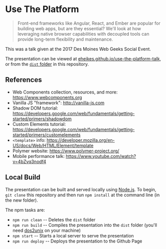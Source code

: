# Use The Platform

> Front-end frameworks like Angular, React, and Ember are popular for building web apps, but are they essential? We'll look at how leveraging native browser capabilities with decoupled tools can provide long-term flexibility and maintenance.

This was a talk given at the 2017 Des Moines Web Geeks Social Event.

The presentation can be viewed at [eheikes.github.io/use-the-platform-talk](http://eheikes.github.io/use-the-platform-talk/), or from the [`dist` folder](dist/) in this repository.

## References

* Web Components collection, resources, and more: https://www.webcomponents.org
* Vanilla JS "framework": http://vanilla-js.com
* Shadow DOM tutorial: https://developers.google.com/web/fundamentals/getting-started/primers/shadowdom
* Custom Elements tutorial: https://developers.google.com/web/fundamentals/getting-started/primers/customelements
* `<template>` info: https://developer.mozilla.org/en-US/docs/Web/HTML/Element/template
* Polymer website: https://www.polymer-project.org/
* Mobile performance talk: https://www.youtube.com/watch?v=4bZvq3nodf4

## Local Build

The presentation can be built and served locally using [Node.js](https://nodejs.org/). To begin, `git clone` this repository and then run `npm install` at the command line (in the new folder).

The npm tasks are:

* `npm run clean` -- Deletes the `dist` folder
* `npm run build` -- Compiles the presentation into the `dist` folder (you'll need [dos2unix](http://linuxcommand.org/man_pages/dos2unix1.html) on your machine)
* `npm start` -- Starts a local server to serve the presentation
* `npm run deploy` -- Deploys the presentation to the Github Page
